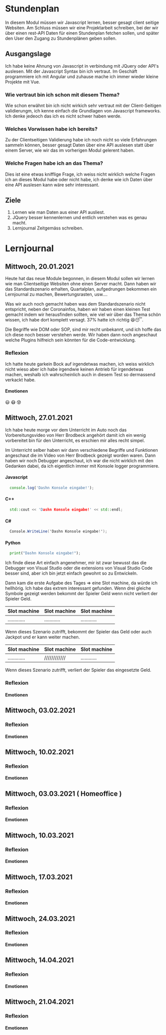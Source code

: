 # Stundenplan
In diesem Modul müssen wir Javascript lernen, besser gesagt client seitige Websiten. Am Schluss müssen wir eine Projektarbeit schreiben, bei der wir über einen rest-API Daten für einen Stundenplan fetchen sollen, und später den User den Zugang zu Stundenplänen geben sollen.

## Ausgangslage
Ich habe keine Ahnung von Javascript in verbindung mit JQuery oder API's auslesen. Mit der Javascript Syntax bin ich vertraut. Im Geschäft programmiere ich mit Angular und zuhause mache ich immer wieder kleine Projekte mit Vue.

### Wie vertraut bin ich schon mit diesem Thema?
Wie schon erwähnt bin ich nicht wirkich sehr vertraut mit der Client-Seitigen validierungm, ich kenne einfach die Grundlagen von Javascript frameworks. Ich denke jedeoch das ich es nicht schwer haben werde.
### Welches Vorwissen habe ich bereits?
Zu der Clientseitigen Validierung habe ich noch nicht so viele Erfahrungen sammeln können, besser gesagt Daten über eine API auslesen statt über einem Server, wie wir das im vorherigen Modul gelerent haben.
### Welche Fragen habe ich an das Thema?
Dies ist eine etwas knifflige Frage, ich weiss nicht wirklich welche Fragen ich an dieses Modul habe oder nicht habe, ich denke wie ich Daten über eine API auslesen kann wäre sehr interessant.

## Ziele
1. Lernen wie man Daten aus einer API ausliest.
2. JQuery besser kennenlernen und entlich verstehen was es genau macht.
3. Lernjournal Zeitgemäss schreiben.
# Lernjournal

## Mittwoch, 20.01.2021
Heute hat das neue Module begonnen, in diesem Modul sollen wir lernen wie man Clientseitige Websiten ohne einen Server macht. Dann haben wir das Standardszenario erhalten, Quartalplan, aufgedrungen bekommen ein Lernjournal zu machen, Bewertungsrasten, usw....

Was wir auch noch gemacht haben was dem Standardszenario nicht entspricht, neben der Coronainfos, haben wir haben einen kleinen Test gemacht indem wir herausfinden sollten, wie viel wir über das Thema schön wissen, ich habe dort komplett versagt. 37% hatte ich richtig :laughing::sleeping:.

Die Begriffe wie DOM oder SOP, sind mir recht unbekannt, und ich hoffe das ich diese noch besser verstehen werde. Wir haben dann noch angeschaut welche Plugins hilfreich sein könnten für die Code-entwicklung. 

### Reflexion
Ich hatte heute garkein Bock auf irgendetwas machen, ich weiss wirklich nicht wieso aber ich habe irgendwie keinen Antrieb für irgendetwas machen, weshalb ich wahrscheinlich auch in diesem Test so dermassend verkackt habe.

#### Emotionen
:smiley: :mask: :cold_sweat:

## Mittwoch, 27.01.2021
Ich habe heute morge vor dem Unterricht im Auto noch das Vorbereitungsvideo von Herr Brodbeck angehört damit ich ein wenig vorbereitet bin für den Unterricht, es erschien mir alles recht simpel.

Im Unterricht selber haben wir dann verschiedene Begriffe und Funktionen angeschaut die im Video von Herr Brodbeck gezeigt worden waren. Dann haben wir noch Debugger angeschaut, ich war die nicht wirklich mit den Gedanken dabei, da ich eigentlich immer mit Konsole logger programmiere.

#### Javascript
```javascript
  console.log('Dashn Konsole eingabe!');
```
#### C++
```C++
  std::cout << 'Dashn Konsole eingabe!' << std::endl;
```
#### C#
```C#
  Console.WriteLine('Dashn Konsole eingabe!');
```
#### Python
```python
  print("Dashn Konsole eingabe!");
```

Ich finde diese Art einfach angenehmer, mir ist zwar bewusst das die Debugger von Visual Studio oder die extensions von Visual Studio Code besser sind, aber ich bin jetzt einfach gewohnt so zu Entwickeln.

Dann kam die erste Aufgabe des Tages => eine Slot machine, da würde ich hellhörig. Ich habe das extrem interessant gefunden. Wenn drei gleiche Symbole gezeigt werden bekommt der Spieler Geld wenn nicht verliert der Spieler Geld.

 Slot machine | Slot machine |  Slot machine
------------ | ------------ | ------------
............. | ............ | ............
Wenn dieses Szenario zutrifft, bekommt der Spieler das Geld oder auch Jackpot und er kann weiter machen.

 Slot machine | Slot machine |  Slot machine
------------ | ------------ | ------------
............. | //////////// | ............
Wenn dieses Szenario zutrifft, verliert der Spieler das eingesetzte Geld.

### Reflexion
#### Emotionen

## Mittwoch, 03.02.2021
### Reflexion
#### Emotionen

## Mittwoch, 10.02.2021
### Reflexion
#### Emotionen

## Mittwoch, 03.03.2021 ( Homeoffice )
### Reflexion
#### Emotionen

## Mittwoch, 10.03.2021
### Reflexion
#### Emotionen

## Mittwoch, 17.03.2021
### Reflexion
#### Emotionen

## Mittwoch, 24.03.2021
### Reflexion
#### Emotionen

## Mittwoch, 14.04.2021
### Reflexion
#### Emotionen

## Mittwoch, 21.04.2021
### Reflexion
#### Emotionen


